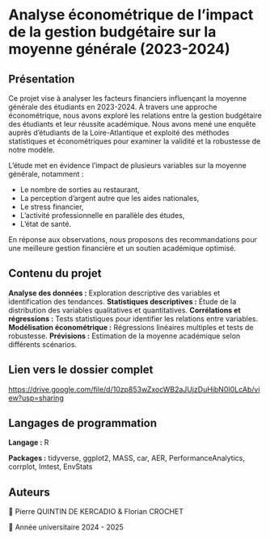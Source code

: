 # Analyse économétrique de l’impact de la gestion budgétaire sur la moyenne générale (2023-2024)

## Présentation

Ce projet vise à analyser les facteurs financiers influençant la moyenne générale des étudiants en 2023-2024. À travers une approche économétrique, nous avons exploré les relations entre la gestion budgétaire des étudiants et leur réussite académique. Nous avons mené une enquête auprès d’étudiants de la Loire-Atlantique et exploité des méthodes statistiques et économétriques pour examiner la validité et la robustesse de notre modèle.

L’étude met en évidence l’impact de plusieurs variables sur la moyenne générale, notamment :

- Le nombre de sorties au restaurant,
- La perception d’argent autre que les aides nationales,
- Le stress financier,
- L’activité professionnelle en parallèle des études,
- L’état de santé.

En réponse aux observations, nous proposons des recommandations pour une meilleure gestion financière et un soutien académique optimisé.

## Contenu du projet

**Analyse des données :** Exploration descriptive des variables et identification des tendances.
**Statistiques descriptives :** Étude de la distribution des variables qualitatives et quantitatives.
**Corrélations et régressions :** Tests statistiques pour identifier les relations entre variables.
**Modélisation économétrique :** Régressions linéaires multiples et tests de robustesse.
**Prévisions :** Estimation de la moyenne académique selon différents scénarios.

## Lien vers le dossier complet

https://drive.google.com/file/d/10zp853wZxocWB2aJUjzDuHjbN0I0LcAb/view?usp=sharing

## Langages de programmation

**Langage :** R

**Packages :** tidyverse, ggplot2, MASS, car, AER, PerformanceAnalytics, corrplot, lmtest, EnvStats 

## Auteurs

📌 Pierre QUINTIN DE KERCADIO & Florian CROCHET

📅 Année universitaire 2024 - 2025